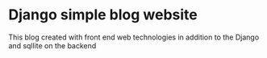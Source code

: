 # Django simple blog website
This blog created with front end web technologies in addition to the Django and sqllite on the backend
